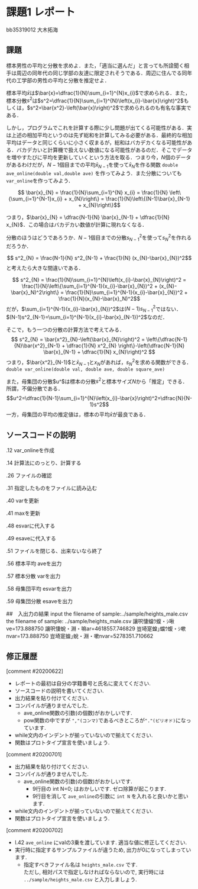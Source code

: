 # 課題1 レポート

bb35319012 大木拓海

## 課題

標本男性の平均と分散を求めよ．また，「適当に選んだ」と言っても所詮聞く相手は周辺の同年代の同じ学部の友達に限定されそうである．周辺に住んでる同年代の工学部の男性の平均と分散を推定せよ．
   
標本平均$\bar{x}$は$\bar{x}=\dfrac{1}{N}\sum_{i=1}^{N}x_{i}$で求められる．また，標本分散$s^2$は$s^2=\dfrac{1}{N}\sum_{i=1}^{N}\left(x_{i}-\bar{x}\right)^2$もしくは，$s^2=\bar{x^2}-\left(\bar{x}\right)^2$で求められるのも有名な事実である．

しかし，プログラムでこれを計算する際に少し問題が出てくる可能性がある．実は上述の相加平均というのは先ず総和を計算してみる必要がある．最終的な相加平均はデータと同じくらいに小さく収まるが，総和はバカデカくなる可能性がある．バカデカいと計算機で扱えない数値になる可能性があるのだ．そこでデータを増やすたびに平均を更新していくという方法を取る．つまり今，$N$個のデータがあるわけだが，$N-1$個目までの平均$\bar{x}_{N-1}$を使って$\bar{x}_{N}$を作る関数 `double ave_online(double val,double ave)` を作ってみよう．また分散についても `var_online`を作ってみよう．
   
$$ \bar{x}_{N} = \frac{1}{N}\sum_{i=1}^{N} x_{i} = \frac{1}{N} \left\{\sum_{i=1}^{N-1}x_{i} + x_{N}\right\} = \frac{1}{N}\left\{(N-1)\bar{x}_{N-1} + x_{N}\right\}$$
   
つまり，$\bar{x}_{N} = \dfrac{N-1}{N} \bar{x}_{N-1} + \dfrac{1}{N} x_{N}$．この場合はバカデカい数値が計算に現れなくなる．
   
分散のほうはどうであろうか．$N-1$個目までの分散$s^2_{N-1}$を使って$s^2_{N}$を作れるだろうか．
   
$$ s^2_{N} = \frac{N-1}{N} s^2_{N-1} + \frac{1}{N} (x_{N}-\bar{x}_{N})^2$$
と考えたら大きな間違いである．
   
$$ s^2_{N} = \frac{1}{N}\sum_{i=1}^{N}\left(x_{i}-\bar{x}_{N}\right)^2 = \frac{1}{N}\left\{\sum_{i=1}^{N-1}(x_{i}-\bar{x}_{N})^2 + (x_{N}-\bar{x}_N)^2\right\} = \frac{1}{N}\sum_{i=1}^{N-1}(x_{i}-\bar{x}_{N})^2 + \frac{1}{N}(x_{N}-\bar{x}_N)^2$$
だが，$\sum_{i=1}^{N-1}(x_{i}-\bar{x}_{N})^2$は$(N-1)s^2_{N-1}$ではない．$(N-1)s^2_{N-1}=\sum_{i=1}^{N-1}(x_{i}-\bar{x}_{N-1})^2$なのだ．

そこで，もう一つの分散の計算方法で考えてみる．
$$ s^2_{N} = \bar{x^2}_{N}-\left(\bar{x}_{N}\right)^2 = \left\{\dfrac{N-1}{N}\bar{x^2}_{N-1} + \dfrac{1}{N} x^2_{N} \right\}-\left(\dfrac{N-1}{N} \bar{x}_{N-1} + \dfrac{1}{N} x_{N}\right)^2 $$
つまり，$\bar{x^2}_{N-1}$と$\bar{x}_{N-1}$と$x_{N}$があれば，$s^2_{N}$を求める関数ができる．`double var_online(double val, double ave, double square_ave)`

また，母集団の分散$u^$は標本の分散$s^2$と標本サイズ$N$から「推定」できる．所謂，不偏分散である．
$$u^2=\dfrac{1}{N-1}\sum_{i=1}^{N}\left(x_{i}-\bar{x}\right)^2=\dfrac{N}{N-1}s^2$$
一方，母集団の平均の推定値は，標本の平均$\bar{x}$が最良である．

## ソースコードの説明
.12 var_onlineを作成

.14 計算法にのっとり、計算する

.26 ファイルの確認

.31 指定したものをファイルに読み込む

.40 varを更新

.41 maxを更新

.48 esvarに代入する

.49 esaveに代入する

.51 ファイルを閉じる、出来ないなら終了

.56 標本平均 aveを出力

.57 標本分散 varを出力

.58 母集団平均 esvarを出力

.59 母集団分散 esaveを出力

##　入出力の結果
input the filename of sample:../sample/heights_male.csv
the filename of sample: ../sample/heights_male.csv
讓呎悽蟷ｳ蝮・ｼ啾ve=173.888750
讓呎悽蛻・淵・嘛ar=4618557.746829
豈埼寔蝗｣蟷ｳ蝮・ｼ嗽nvar=173.888750
豈埼寔蝗｣蛻・淵・嗽nvar=5278351.710662

## 修正履歴
[comment #20200622]
- レポートの最初は自分の学籍番号と氏名に変えてください.
- ソースコードの説明を書いてください.
- 出力結果を貼り付けてください. 
- コンパイルが通りませんでした. 
    - ave_online関数の引数(の個数)がおかしいです.
    - pow関数の中ですが `","(コンマ)`であるべきところが`"."(ピリオド)`になっています. 
- while文内のインデントが揃っていないので揃えてください. 
- 関数はプロトタイプ宣言を使いましょう. 


[comment #20200701]
- 出力結果を貼り付けてください. 
- コンパイルが通りませんでした. 
    - ave_online関数の引数(の個数)がおかしいです.
        - 9行目の int N=0; はおかしいです. ゼロ除算が起こります. 
        - 9行目を消して `ave_online`の引数に `int N` を入れると良いかと思います. 
- while文内のインデントが揃っていないので揃えてください. 
- 関数はプロトタイプ宣言を使いましょう.

[comment #20200702]
- l.42 `ave_online` にvalの3乗を渡しています. 適当な値に修正してください. 
- 実行時に指定するサンプルファイルが違うため, 出力が0になってしまっています. 
    - 指定すべきファイル名は `heights_male.csv` です.  
    ただし, 相対パスで指定しなければならないので, 実行時には  
    `../sample/heights_male.csv` と入力しましょう. 
    